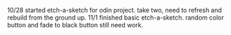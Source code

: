 10/28 started etch-a-sketch for odin project. take two, need to refresh and rebuild from the ground up.
11/1 finished basic etch-a-sketch. random color button and fade to black button still need work.

